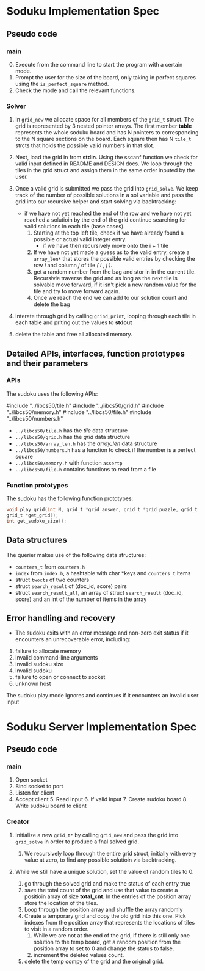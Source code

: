 # Soduku Implementation Spec

## Pseudo code

### main

0. Execute from the command line to start the program with a certain mode.
1. Prompt the user for the size of the board, only taking in perfect squares using the `is_perfect_square` method.
2. Check the mode and call the relevant functions.

### Solver

1. In `grid_new` we allocate space for all members of the `grid_t` struct. The grid is represented by 3 nested pointer arrays. The first member **table** represents the whole soduku board and has N pointers to corresponding to the N square sections on the board. Each square then has N `tile_t` strcts that holds the possible valid numbers in that slot.

2. Next, load the grid in from **stdin**. Using the sscanf function we check for valid input defined in README and DESIGN docs. We loop through the tiles in the grid struct and assign them in the same order inputed by the user. 

3. Once a valid grid is submitted we pass the grid into `grid_solve`. We keep track of the number of possible solutions in a sol variable and pass the grid into our recursive helper and start solving via backtracking:
    * if we have not yet reached the end of the row and we have not yet reached a solutioin by the end of the grid continue searching for valid solutions in each tile (base cases).
        1. Starting at the top left tile, check if we have already found a possible or actual valid integer entry. 
            * if we have then recursively move onto the i + 1 tile
        2. If we have not yet made a guess as to the valid entry, create a `array_len*` that stores the possible valid entries by checking the row *i* and column *j* of tile *( i , j )*.
        3. get a random number from the bag and stor in in the current tile. Recursivle traverse the grid and as long as the next tile is solvable move forward, if it isn't pick a new random value for the tile and try to move forward again. 
        4. Once we reach the end we can add to our solution count and delete the bag 
3. interate through grid by calling `grind_print`, looping through each tile in each table and priting out the values to **stdout**
4. delete the table and free all allocated memory.

## Detailed APIs, interfaces, function prototypes and their parameters

### APIs

The sudoku uses the following APIs:

#include "../libcs50/tile.h"
#include "../libcs50/grid.h"
#include "../libcs50/memory.h"
#include "../libcs50/file.h"
#include "../libcs50/numbers.h"

- `../libcs50/tile.h` has the *tile* data structure
- `../libcs50/grid.h` has the *grid* data structure
- `../libcs50/array_len.h` has the *array_len* data structure
- `../libcs50/numbers.h` has a function to check if the number is a perfect square
- `../libcs50/memory.h` with function `assertp`
- `../libcs50/file.h` contains functions to read from a file

### Function prototypes

The sudoku has the following function prototypes:

```C
void play_grid(int N, grid_t *grid_answer, grid_t *grid_puzzle, grid_t *grid_user);
grid_t *get_grid();
int get_sudoku_size();
```

## Data structures

The querier makes use of the following data structures:

- `counters_t` from `counters.h`
- `index` from `index.h`, a hashtable with char *keys and `counters_t` items
- struct `twocts` of two counters
- struct `search_result` of (doc_id, score) pairs
- struct `search_result_all`, an array of struct `search_result` (doc_id, score) and an int of the number of items in the array

## Error handling and recovery

- The sudoku exits with an error message and non-zero exit status if it encounters an unrecoverable error, including:

1. failure to allocate memory
2. invalid command-line arguments
3. invalid sudoku size
4. invalid sudoku
5. failure to open or connect to socket
6. unknown host

The sudoku play mode ignores and continues if it encounters an invalid user input

# Soduku Server Implementation Spec

## Pseudo code

### main

1. Open socket
2. Bind socket to port
3. Listen for client
4. Accept client
    5. Read input
        6. If valid input
            7. Create sudoku board
            8. Write sudoku board to client

### Creator

1. Initialize a new `grid_t*` by calling `grid_new` and pass the grid into `grid_solve` in order to produce a fnal solved grid.
    1. We recursively loop through the entire grid struct, initially with every value at zero, to find any possible solutioin via backtracking.

2. While we still have a unique solution, set the value of random tiles to 0.
    1. go through the solved grid and make the status of each entry true
    2. save the total count of the grid and use that value to create a positioin array of size **total_cnt**. In the entries of the position array store the location of the tiles.
    3. Loop through the position array and shuffle the array randomly
    4. Create a temporary grid and copy the old grid into this one. Pick indexes from the position array that represents the locations of tiles to visit in a random order.
        1. While we are not at the end of the grid, if there is still only one solution to the temp board, get a random position from the position array to set to 0 and change the status to false.
        2. increment the deleted values count.
    5. delete the temp compy of the grid and the original grid.
